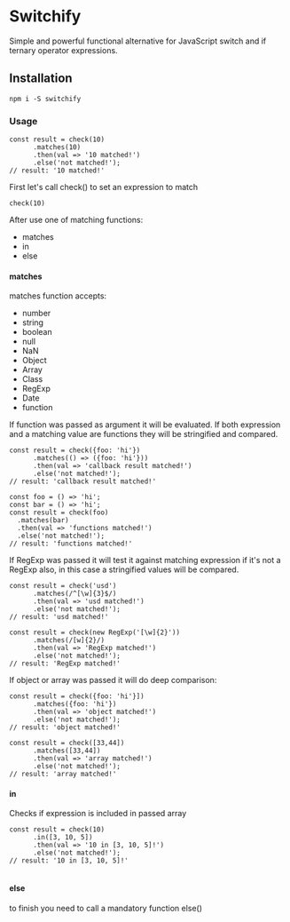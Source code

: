 # Switchify

Simple and powerful functional alternative for JavaScript switch and if ternary operator expressions.


## Installation

```
npm i -S switchify
```

### Usage

```
const result = check(10)
      .matches(10)
      .then(val => '10 matched!')
      .else('not matched!');
// result: '10 matched!'
```
First let's call check() to set an expression to match  
```
check(10)
```
After use one of matching functions:

- matches
- in
- else

#### matches

matches function accepts:
- number
- string
- boolean
- null
- NaN
- Object
- Array
- Class
- RegExp
- Date
- function

If function was passed as argument it will be evaluated. 
If both expression and a matching value are functions they will be stringified and compared.
```
const result = check({foo: 'hi'})
      .matches(() => ({foo: 'hi'}))
      .then(val => 'callback result matched!')
      .else('not matched!');      
// result: 'callback result matched!'

const foo = () => 'hi';
const bar = () => 'hi';
const result = check(foo)
  .matches(bar)
  .then(val => 'functions matched!')
  .else('not matched!');
// result: 'functions matched!'
```

If RegExp was passed it will test it against matching expression if it's not a RegExp also, 
in this case a stringified values will be compared. 
```
const result = check('usd')
      .matches(/^[\w]{3}$/)
      .then(val => 'usd matched!')
      .else('not matched!');
// result: 'usd matched!'

const result = check(new RegExp('[\w]{2}'))
      .matches(/[w]{2}/)
      .then(val => 'RegExp matched!')
      .else('not matched!');
// result: 'RegExp matched!'
```

If object or array was passed it will do deep comparison:
```
const result = check({foo: 'hi'}])
      .matches({foo: 'hi'})
      .then(val => 'object matched!')
      .else('not matched!');
// result: 'object matched!'

const result = check([33,44])
      .matches([33,44])
      .then(val => 'array matched!')
      .else('not matched!');
// result: 'array matched!'
```
#### in
Checks if expression is included in passed array
```
const result = check(10)
      .in([3, 10, 5])
      .then(val => '10 in [3, 10, 5]!')
      .else('not matched!');
// result: '10 in [3, 10, 5]!'
      
```
#### else
to finish you need to call a mandatory function else()
